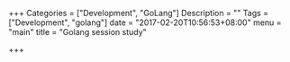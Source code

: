 +++
Categories = ["Development", "GoLang"]
Description = ""
Tags = ["Development", "golang"]
date = "2017-02-20T10:56:53+08:00"
menu = "main"
title = "Golang session study"

+++

